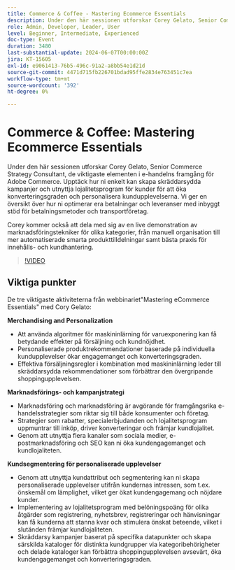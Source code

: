 ```yaml
---
title: Commerce & Coffee - Mastering Ecommerce Essentials
description: Under den här sessionen utforskar Corey Gelato, Senior Commerce Strategy Consultant, de viktigaste elementen i e-handelns framgång för Adobe Commerce. Upptäck hur ni enkelt kan skapa skräddarsydda kampanjer och utnyttja lojalitetsprogram för kunder för att öka konverteringsgraden och personalisera kundupplevelserna. Vi ger en översikt över hur ni optimerar era betalningar och leveranser med inbyggt stöd för betalningsmetoder och transportföretag. Corey kommer också att dela med sig av en live demonstration av marknadsföringstekniker för olika kategorier, från manuell organisation till mer automatiserade smarta produkttilldelningar samt bästa praxis för innehålls- och kundhantering.
role: Admin, Developer, Leader, User
level: Beginner, Intermediate, Experienced
doc-type: Event
duration: 3480
last-substantial-update: 2024-06-07T00:00:00Z
jira: KT-15605
exl-id: e9061413-76b5-496c-91a2-a8bb54e1d21d
source-git-commit: 4471d715fb226701bdad95ffe2834e763451c7ea
workflow-type: tm+mt
source-wordcount: '392'
ht-degree: 0%

---
```


# Commerce &amp; Coffee: Mastering Ecommerce Essentials

Under den här sessionen utforskar Corey Gelato, Senior Commerce Strategy Consultant, de viktigaste elementen i e-handelns framgång för Adobe Commerce. Upptäck hur ni enkelt kan skapa skräddarsydda kampanjer och utnyttja lojalitetsprogram för kunder för att öka konverteringsgraden och personalisera kundupplevelserna. Vi ger en översikt över hur ni optimerar era betalningar och leveranser med inbyggt stöd för betalningsmetoder och transportföretag.

Corey kommer också att dela med sig av en live demonstration av marknadsföringstekniker för olika kategorier, från manuell organisation till mer automatiserade smarta produkttilldelningar samt bästa praxis för innehålls- och kundhantering.

>[!VIDEO](https://video.tv.adobe.com/v/3429437/?learn=on)

## Viktiga punkter

De tre viktigaste aktiviteterna från webbinariet&quot;Mastering eCommerce Essentials&quot; med Cory Gelato:

**Merchandising and Personalization**

* Att använda algoritmer för maskininlärning för varuexponering kan få betydande effekter på försäljning och kundnöjdhet.
* Personaliserade produktrekommendationer baserade på individuella kundupplevelser ökar engagemanget och konverteringsgraden.
* Effektiva försäljningsregler i kombination med maskininlärning leder till skräddarsydda rekommendationer som förbättrar den övergripande shoppingupplevelsen.

**Marknadsförings- och kampanjstrategi**

* Marknadsföring och marknadsföring är avgörande för framgångsrika e-handelsstrategier som riktar sig till både konsumenter och företag.
* Strategier som rabatter, specialerbjudanden och lojalitetsprogram uppmuntrar till inköp, driver konverteringar och främjar kundlojalitet.
* Genom att utnyttja flera kanaler som sociala medier, e-postmarknadsföring och SEO kan ni öka kundengagemanget och kundlojaliteten.

**Kundsegmentering för personaliserade upplevelser**

* Genom att utnyttja kundattribut och segmentering kan ni skapa personaliserade upplevelser utifrån kundernas intressen, som t.ex. önskemål om lämplighet, vilket ger ökat kundengagemang och nöjdare kunder.
* Implementering av lojalitetsprogram med belöningspoäng för olika åtgärder som registrering, nyhetsbrev, registreringar och hänvisningar kan få kunderna att stanna kvar och stimulera önskat beteende, vilket i slutänden främjar kundlojaliteten.
* Skräddarsy kampanjer baserat på specifika datapunkter och skapa särskilda kataloger för distinkta kundgrupper via kategoribehörigheter och delade kataloger kan förbättra shoppingupplevelsen avsevärt, öka kundengagemanget och konverteringsgraden.